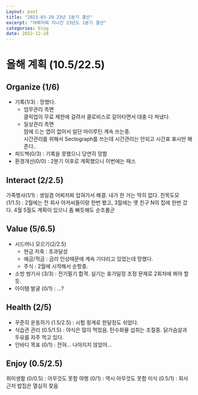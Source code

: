 ```yaml
---
Layout: post
title: "2023-03-29 23년 1분기 결산"
excerpt: "어찌저찌 지나간 23년도 1분기 결산"
categories: blog
date: 2022-12-28
---
```


  
# 올해 계획 (10.5/22.5)

## Organize (1/6)

- 기록(1/3) : 망했다.
  - 업무관리 측면  
    클릭업이 무료 제한에 걸려서 클로비스로 갈아타면서 대충 다 쳐냈다. 
  - 일상관리 측면  
    맘에 드는 앱이 없어서 일단 마이루틴 계속 쓰는중.  
    시간관리를 위해서 Sectograph를 쓰는데 시간관리는 안되고 시간표 표시만 해 준다..  
- 피드백(0/3) : 기록을 못했으니 당연히 망함
- 환경개선(0/0) : 2분기 이후로 계획했으니 이번에는 패스

## Interact (2/2.5)

가족행사(1/1) : 생일겸 어찌저찌 업혀가서 해결. 내가 한 거는 딱히 없다.
친목도모(1/1.5) : 2월에는 전 회사 아저씨들이랑 한번 봤고, 3월에는 옛 친구 N의 집에 한번 갔다. 4월 5월도 계획이 있으니 좀 빠듯해도 순조롭군

## Value (5/6.5)

- 시드머니 모으기(2/2.5)
  - 현금 저축 : 초과달성
  - 예금/적금 : 금리 인상때문에 계속 기다리고 있었는데 망했다.
  - 주식 : 2월에 시작해서 순항중.
- 소방 쌍기사 (3/3) : 전기필기 합격. 실기는 휴가일정 조정 문제로 2회차에 봐야 할 듯.  
- 아이템 발굴 (0/1) : ...?

## Health (2/5)

- 꾸준히 운동하기 (1.5/2.5) : 시험 핑계로 한달정도 쉬었다.
- 식습관 관리 (0.5/1.5) : 야식은 많이 먹었음. 탄수화물 섭취는 조절중. 닭가슴살과 두유를 자주 먹고 있다.
- 인바디 목표 (0/1) : 전혀... 나아지지 않았어...

## Enjoy (0.5/2.5)

취미생활 (0/0.5) : 아무것도 못함
여행 (0/1) : 역시 아무것도 못함
미식 (0.5/1) : 회사 근저 밥집은 열심히 찾음
